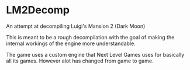 # LM2Decomp
An attempt at decompiling Luigi's Mansion 2 (Dark Moon)

This is meant to be a rough decompilation with the goal of making the internal workings of the
engine more understandable.

The game uses a custom engine that Next Level Games uses for basically all its games. However
alot has changed from game to game.